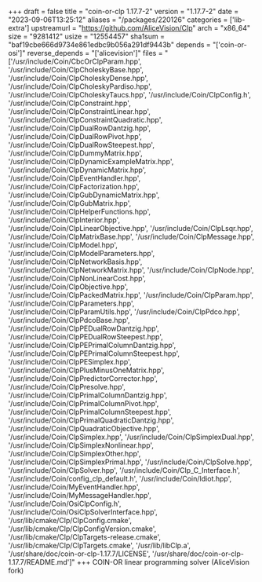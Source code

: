 +++
draft = false
title = "coin-or-clp 1.17.7-2"
version = "1.17.7-2"
date = "2023-09-06T13:25:12"
aliases = "/packages/220126"
categories = ['lib-extra']
upstreamurl = "https://github.com/AliceVision/Clp"
arch = "x86_64"
size = "9281412"
usize = "12554457"
sha1sum = "baf19cbe666d9734e861edbc9b056a291df9443b"
depends = "['coin-or-osi']"
reverse_depends = "['alicevision']"
files = "['/usr/include/Coin/CbcOrClpParam.hpp', '/usr/include/Coin/ClpCholeskyBase.hpp', '/usr/include/Coin/ClpCholeskyDense.hpp', '/usr/include/Coin/ClpCholeskyPardiso.hpp', '/usr/include/Coin/ClpCholeskyTaucs.hpp', '/usr/include/Coin/ClpConfig.h', '/usr/include/Coin/ClpConstraint.hpp', '/usr/include/Coin/ClpConstraintLinear.hpp', '/usr/include/Coin/ClpConstraintQuadratic.hpp', '/usr/include/Coin/ClpDualRowDantzig.hpp', '/usr/include/Coin/ClpDualRowPivot.hpp', '/usr/include/Coin/ClpDualRowSteepest.hpp', '/usr/include/Coin/ClpDummyMatrix.hpp', '/usr/include/Coin/ClpDynamicExampleMatrix.hpp', '/usr/include/Coin/ClpDynamicMatrix.hpp', '/usr/include/Coin/ClpEventHandler.hpp', '/usr/include/Coin/ClpFactorization.hpp', '/usr/include/Coin/ClpGubDynamicMatrix.hpp', '/usr/include/Coin/ClpGubMatrix.hpp', '/usr/include/Coin/ClpHelperFunctions.hpp', '/usr/include/Coin/ClpInterior.hpp', '/usr/include/Coin/ClpLinearObjective.hpp', '/usr/include/Coin/ClpLsqr.hpp', '/usr/include/Coin/ClpMatrixBase.hpp', '/usr/include/Coin/ClpMessage.hpp', '/usr/include/Coin/ClpModel.hpp', '/usr/include/Coin/ClpModelParameters.hpp', '/usr/include/Coin/ClpNetworkBasis.hpp', '/usr/include/Coin/ClpNetworkMatrix.hpp', '/usr/include/Coin/ClpNode.hpp', '/usr/include/Coin/ClpNonLinearCost.hpp', '/usr/include/Coin/ClpObjective.hpp', '/usr/include/Coin/ClpPackedMatrix.hpp', '/usr/include/Coin/ClpParam.hpp', '/usr/include/Coin/ClpParameters.hpp', '/usr/include/Coin/ClpParamUtils.hpp', '/usr/include/Coin/ClpPdco.hpp', '/usr/include/Coin/ClpPdcoBase.hpp', '/usr/include/Coin/ClpPEDualRowDantzig.hpp', '/usr/include/Coin/ClpPEDualRowSteepest.hpp', '/usr/include/Coin/ClpPEPrimalColumnDantzig.hpp', '/usr/include/Coin/ClpPEPrimalColumnSteepest.hpp', '/usr/include/Coin/ClpPESimplex.hpp', '/usr/include/Coin/ClpPlusMinusOneMatrix.hpp', '/usr/include/Coin/ClpPredictorCorrector.hpp', '/usr/include/Coin/ClpPresolve.hpp', '/usr/include/Coin/ClpPrimalColumnDantzig.hpp', '/usr/include/Coin/ClpPrimalColumnPivot.hpp', '/usr/include/Coin/ClpPrimalColumnSteepest.hpp', '/usr/include/Coin/ClpPrimalQuadraticDantzig.hpp', '/usr/include/Coin/ClpQuadraticObjective.hpp', '/usr/include/Coin/ClpSimplex.hpp', '/usr/include/Coin/ClpSimplexDual.hpp', '/usr/include/Coin/ClpSimplexNonlinear.hpp', '/usr/include/Coin/ClpSimplexOther.hpp', '/usr/include/Coin/ClpSimplexPrimal.hpp', '/usr/include/Coin/ClpSolve.hpp', '/usr/include/Coin/ClpSolver.hpp', '/usr/include/Coin/Clp_C_Interface.h', '/usr/include/Coin/config_clp_default.h', '/usr/include/Coin/Idiot.hpp', '/usr/include/Coin/MyEventHandler.hpp', '/usr/include/Coin/MyMessageHandler.hpp', '/usr/include/Coin/OsiClpConfig.h', '/usr/include/Coin/OsiClpSolverInterface.hpp', '/usr/lib/cmake/Clp/ClpConfig.cmake', '/usr/lib/cmake/Clp/ClpConfigVersion.cmake', '/usr/lib/cmake/Clp/ClpTargets-release.cmake', '/usr/lib/cmake/Clp/ClpTargets.cmake', '/usr/lib/libClp.a', '/usr/share/doc/coin-or-clp-1.17.7/LICENSE', '/usr/share/doc/coin-or-clp-1.17.7/README.md']"
+++
COIN-OR linear programming solver (AliceVision fork)